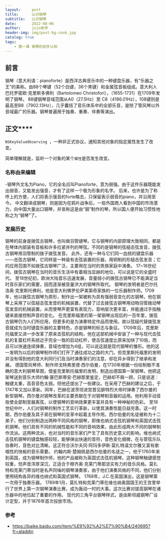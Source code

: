 ```yaml
---
layout:     post
title:      认识钢琴
subtitle:   认识钢琴
date:       2022-08-06
author:     jojo老师
header-img: img/post-bg-cook.jpg
catalog: true
tags:
    - 第一课 钢琴的初步认知
---
```


## 前言

钢琴（意大利语：pianoforte）是西洋古典音乐中的一种键盘乐器，有“乐器之王”的美称。由88个琴键（52个白键，36个黑键）和金属弦音板组成。意大利人巴托罗密欧·克里斯多佛利（Bartolomeo Christofori），（1655-1731）在1709年发明了钢琴。
88键钢琴音域范围从A0（27.5Hz）至 C8（4186.01Hz），108键则是最高至B8（7902.13Hz），几乎囊括了音乐体系中的全部乐音，是除了管风琴以外音域最广的乐器。钢琴普遍用于独奏、重奏、伴奏等演出。


## 正文****

`NSKeyValueObserving `，一种非正式协议，通知其他对象的指定属性发生了改变。

简单理解就是，监听一个对象的某个`属性`是否发生改变。

### 名称由来编辑

-钢琴外文名为Piano，它的全名应叫Pianoforte，意为弱强。由于这件乐器既能发出弱音，又能发出强音，才有了这样一个极为形象的名字。
后来，也许是为了称呼上的方便，人们将表示强音的forte略去，只保留表示弱音的piano，并沿用至今。
中文翻译成钢琴，则是因为在鸦片战争后，一些外国商人看到中国的市场潜力，向中国大量出口钢琴，并宣称这是由“钢”制作的琴，所以国人便开始习惯性地称之为“钢琴”了。


### 发展历史
钢琴的前身是拨弦古钢琴，也叫做羽管键琴。它与钢琴的内部原理大致相同，都是在琴体内部装有音板和许多拉紧并列的琴弦。不同的是钢琴的弦槌击弦发音，拨弦古钢琴用羽管制的拨子拨弦发音。
此外，还有一种与它们同一血统的键盘乐器——击弦古钢琴，它同样是一种装有击弦装置的乐器，用铜制的形槌击弦发音；它的应用范围不如拨弦古钢琴广泛，主要用在当时的贵族家庭中演奏。
17~18世纪间，拨弦古钢琴在当时的音乐生活中有着相当显赫的地位，可以说是它的全盛时代。
至18世纪初，欧洲大陆音乐迅速发展，音量弱小的拨弦古钢琴已不能满足当时音乐家们的需要，因而逐渐被音量洪大的钢琴所取代。
钢琴的发明者是巴尔托洛奥·克里斯托佛利，他是意大利佛罗伦萨美第奇家族的一位乐器制作师。1709年，他以拨弦古钢琴为原形，制作出一架被称为具有强弱音变化的古钢琴。他在钢琴上采用了以弦槌击弦发音的机械装置，代替了过去拨弦古钢琴用动物羽管拨动琴弦发音的机械装置，从而使琴声更富有表现力，音响层次更丰富，并能通过手指触键来直接控制声音的变化。
在克里斯福里的第一架钢琴出现后的一百年里，拨弦古钢琴仍为人们所应用，但更多的是为演奏特定作品而使用。故以弦槌代替拨弦发音就成为当时键盘乐器的主要特色，亦是钢琴的标志与象征。
1709年后，克里斯托福里又进一步改革了原来击弦机的结构，他在这部机械中安装了一种与现代击弦机的复震杠杆系统近乎完全一致的启动杠杆，使击弦速度比原来加快了10倍，而且可以快速连续弹奏，音域也增加为4组，可以说这就是现代钢琴的雏形。他的这一发明为以后的钢琴制作师们打开了通往成功之路的大门。但克里斯托福里的发明并没有得到他的意大利同行们及当时演奏家们的注意，却在异乡得到了继承和发展。
德国管风琴师、制作师戈特弗里德·西尔伯曼，在1730年根据一份绘制极不准确的意大利钢琴草图，借鉴克里斯托福里的发明，制造出德国第一架钢琴。他把这架琴送到音乐大师约翰·塞巴斯蒂安·巴赫那里鉴定，巴赫却不屑一顾，只是说道：触键太重，高音音色太弱。但他还提出了一些建议。在采用了巴赫的建议之后，于1747年又加以革新。同年，巴赫在波茨坦进宫晋见腓特烈大帝时弹奏了西尔曼的新型钢琴。西尔曼对钢琴改革的主要贡献在于对钢琴制音器的运用。他利用手动音拴使全部制音器离弦，以使钢琴的音响效果更丰富并具有一种神秘的色彩。
至18世纪中叶，人们对钢琴的制作工艺实行革新，以使其演奏性能日益完善。这一时期，西尔伯曼及其子弟在钢琴的变革中起着主导作用。西尔伯曼的名徒被称为十二弟子，他们分别制造出两种不同风格的钢琴，即维也纳式击弦机钢琴和英国式击弦机钢琴。他们具有不同的机械性能和不同的音响效果，由此形成两大不同的钢琴制作流派。这两种流派，也对当时的音乐家们产生了具有历史意义的影响。维也纳式击弦机钢琴的键盘触感较轻，能够弹出快速的音符，音色变化细微，在与管弦乐队协奏时，音色对比清晰。这正符合沃尔夫冈·阿玛多伊斯·莫扎特温文尔雅又富有歌唱性的快板的音乐需要。
约翰内斯·楚姆佩是西尔伯曼的名徒之一，他于1760年来到英国，成为钢琴制作师，他的产品被称为英国式击弦机钢琴。这种钢琴触键感觉较重，但声音浑厚深沉，正适合于穆齐奥·克莱门蒂那坚实有力的音乐风格。莫扎特和克莱门蒂当时是名声同噪的钢琴演奏家，由于他们演奏风格的不同，他们分别使用结构各异的维也纳式和英国式钢琴。
1768年，J.C.在英国演出，这是钢琴第一次用于独奏乐器。
1789年1月，莫扎特和克莱门蒂在维也纳奥国国王的王宫里举行了世界上第一次钢琴演奏比赛，成为轰动一时的大事。这次比赛对提高钢琴在诸乐器中的地位起了重要的作用。
现代的三角平台钢琴样式，是由斯坦威钢琴厂设计定型，并于1876年首次投放市场。


### 参考
- https://baike.baidu.com/item/%E9%92%A2%E7%90%B4/240695?fr=aladdin
